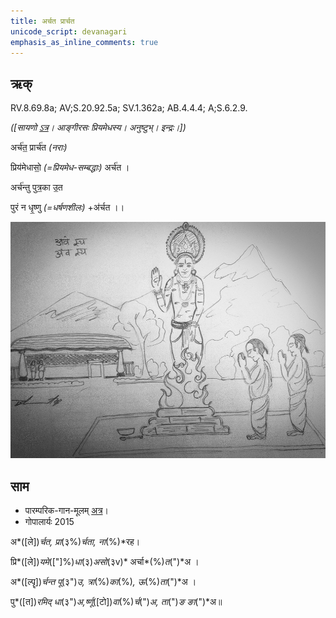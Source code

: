 ```yaml
---
title: अर्चत प्रार्चत  
unicode_script: devanagari  
emphasis_as_inline_comments: true
---   
```


## ऋक्

RV.8.69.8a; AV;S.20.92.5a; SV.1.362a; AB.4.4.4; A;S.6.2.9.

*([सायणो [ऽत्र](https://archive.org/stream/RgVedaWithSayanasCommentaryPart3/rv_sayanabhasya_part3#page/n935/mode/1up&sa=D&ust=1542425956179000)। आङ्गीरसः प्रियमेधस्य। अनुष्टुभ्। इन्द्रः।])*

अर्च॑त॒ प्रार्च॑त *(नराः)*

प्रिय॑मेधासो॒ *(=प्रियमेध-सम्बद्धाः)* अर्च॑त ।

अर्च॑न्तु पुत्र॒का उ॒त

पुरं न धृ॒ष्णु *(=धर्षणशीलः)* +अ॑र्चत ।।

![](../images/indra-emerging-in-a-yAga-and-shows-abhaya-hasta-to-people.jpg)


## साम

- पारम्परिक-गान-मूलम् [अत्र](https://archive.org/stream/sAmaveda-jaiminIya-paravastu-paramparA-docs/VIVAAHA%20UPANAYANA%20SAAMAANI#page/n1/mode/1up&sa=D&ust=1542425956180000)।
- गोपालार्यः 2015  
<div class="audioEmbed" src="https://archive
.org/download/jaiminIya-sAma-gAna-paravastu-tradition-gopAla-2015/archata-prArchata.mp3"></div>

अ*([ले])*र्चत, प्रा*(३%)*र्चता, ना*(%)*रह।

प्रि*([ले])*यमे*(["]%)*धा*(३)*असो*(३v)* अर्चा*(%)*त*(")*अ ।

अ*([ल्पॄ])*र्चन्त पू*(३")*उ, त्रा*(%)*का*(%)*, ऊ*(%)*ता*(")*अ ।

पु*([त])*रमिद् धा*(३")*अ,र्ष्णू*([टो])*वा*(%)*र्च*(")*अ, ता*(")*ङ ङा*(")*अ॥